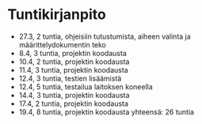 # Tuntikirjanpito

-  27.3, 2 tuntia, ohjeisiin tutustumista, aiheen valinta ja määrittelydokumentin teko 
- 8.4, 3 tuntia, projektin koodausta
- 10.4, 2 tuntia, projektin koodausta
- 11.4, 3 tuntia, projektin koodausta
- 12.4, 3 tuntia, testien lisäämistä
- 12.4, 5 tuntia, testailua laitoksen koneella
- 14.4, 3 tuntia, projektin koodausta
- 17.4, 2 tuntia, projektin koodausta
- 19.4, 8 tuntia, projektin koodausta
yhteensä: 26 tuntia 
